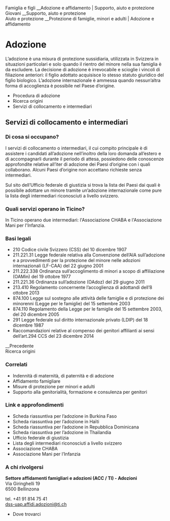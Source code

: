 Famiglia e figli __Adozione e affidamento | Supporto, aiuto e protezione  
Giovani __Supporto, aiuto e protezione  
Aiuto e protezione __Protezione di famiglie, minori e adulti | Adozione e
affidamento  

#  Adozione

L’adozione è una misura di protezione sussidiaria, utilizzata in Svizzera in
situazioni particolari e solo quando il rientro del minore nella sua famiglia
è da escludere. La decisione di adozione è irrevocabile e scioglie i vincoli
di filiazione anteriori: il figlio adottato acquisisce lo stesso statuto
giuridico del figlio biologico. L’adozione internazionale è ammessa quando
nessun’altra forma di accoglienza è possibile nel Paese d’origine.

  * Procedura di adozione
  * Ricerca origini
  * Servizi di collocamento e intermediari

##  Servizi di collocamento e intermediari

### Di cosa si occupano?

I servizi di collocamento o intermediari, il cui compito principale è di
assistere i candidati all’adozione nell’inoltro della loro domanda all’estero
e di accompagnarli durante il periodo di attesa, possiedono delle conoscenze
approfondite relative all’iter di adozione dei Paesi d’origine con i quali
collaborano. Alcuni Paesi d’origine non accettano richieste senza
intermediari.

Sul sito dell’Ufficio federale di giustizia si trova la lista dei Paesi dai
quali è possibile adottare un minore tramite un’adozione internazionale come
pure la lista degli intermediari riconosciuti a livello svizzero.

### Quali servizi operano in Ticino?

In Ticino operano due intermediari: l'Associazione CHABA e l'Associazione Mani
per l'Infanzia.

### Basi legali

  * 210 Codice civile Svizzero (CSS) del 10 dicembre 1907
  * 211.221.31 Legge federale relativa alla Convenzione dell’AIA sull’adozione e a provvedimenti per la protezione del minore nelle adozioni internazionali (LF-CAA) del 22 giugno 2001
  * 211.222.338 Ordinanza sull’accoglimento di minori a scopo di affiliazione (OAMin) del 19 ottobre 1977
  * 211.221.36 Ordinanza sull’adozione (OAdoz) del 29 giugno 2011
  * 213.410 Regolamento concernente l’accoglienza di adottandi dell’8 ottobre 2013
  * 874.100 Legge sul sostegno alle attività delle famiglie e di protezione dei minorenni (Legge per le famiglie) del 15 settembre 2003
  * 874.110 Regolamento della Legge per le famiglie del 15 settembre 2003, del 20 dicembre 2005
  * 291 Legge federale sul diritto internazionale privato (LDIP) del 18 dicembre 1987
  * Raccomandazioni relative al compenso dei genitori affilianti ai sensi dell’art.294 CCS del 23 dicembre 2014

__Precedente  
Ricerca origini

### Correlati

  * Indennità di maternità, di paternità e di adozione
  * Affidamento famigliare
  * Misure di protezione per minori e adulti
  * Supporto alla genitorialità, formazione e consulenza per genitori

### Link e approfondimenti

  * ​​​​​​Scheda riassuntiva per l’adozione in Burkina Faso
  * Scheda riassuntiva per l’adozione in Haïti
  * Scheda riassuntiva per l’adozione in Repubblica Dominicana
  * Scheda riassuntiva per l’adozione in Thailandia
  * Ufficio federale di giustizia
  * Lista degli intermediari riconosciuti a livello svizzero
  * Associazione CHABA
  * Associazione Mani per l’Infanzia

### A chi rivolgersi

**Settore affidamenti famigliari e adozioni (ACC / TI) - Adozioni**  
Via Giringhelli 19  
6500 Bellinzona

tel. +41 91 814 75 41  
dss-uap.affidi.adozioni@ti.ch

  * Dove trovarci


